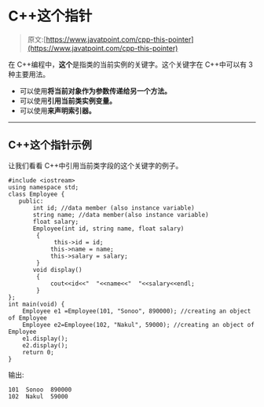 # C++这个指针

> 原文:[https://www.javatpoint.com/cpp-this-pointer](https://www.javatpoint.com/cpp-this-pointer)

在 C++编程中，**这个**是指类的当前实例的关键字。这个关键字在 C++中可以有 3 种主要用法。

*   可以使用**将当前对象作为参数传递给另一个方法。**
*   可以使用**引用当前类实例变量。**
*   可以使用**来声明索引器。**

* * *

## C++这个指针示例

让我们看看 C++中引用当前类字段的这个关键字的例子。

```
#include <iostream>
using namespace std;
class Employee {
   public:
       int id; //data member (also instance variable)    
       string name; //data member(also instance variable)
       float salary;
       Employee(int id, string name, float salary)  
        {  
             this->id = id;  
            this->name = name;  
            this->salary = salary; 
        }  
       void display()  
        {  
            cout<<id<<"  "<<name<<"  "<<salary<<endl;  
        }  
};
int main(void) {
    Employee e1 =Employee(101, "Sonoo", 890000); //creating an object of Employee 
    Employee e2=Employee(102, "Nakul", 59000); //creating an object of Employee
    e1.display();  
    e2.display();  
    return 0;
}

```

输出:

```
101  Sonoo  890000
102  Nakul  59000

```
